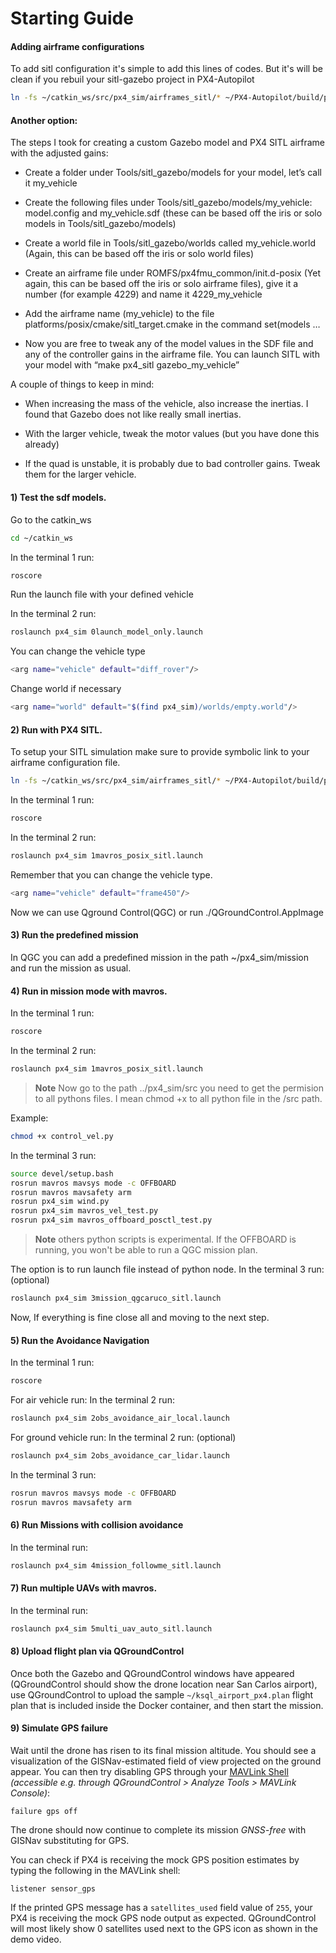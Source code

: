 # Starting Guide

#### Adding airframe configurations

To add sitl configuration it's simple to add this lines of codes. But it's will be clean if you rebuil your sitl-gazebo project in PX4-Autopilot

```bash
ln -fs ~/catkin_ws/src/px4_sim/airframes_sitl/* ~/PX4-Autopilot/build/px4_sitl_default/etc/init.d-posix/airframes/
```
#### Another option:

The steps I took for creating a custom Gazebo model and PX4 SITL airframe with the adjusted gains:

- Create a folder under Tools/sitl_gazebo/models for your model, let’s call it my_vehicle

- Create the following files under Tools/sitl_gazebo/models/my_vehicle: model.config and my_vehicle.sdf (these can be based off the iris or solo models in Tools/sitl_gazebo/models)

- Create a world file in Tools/sitl_gazebo/worlds called my_vehicle.world (Again, this can be based off the iris or solo world files)

- Create an airframe file under ROMFS/px4fmu_common/init.d-posix (Yet again, this can be based off the iris or solo airframe files), give it a number (for example 4229) and name it 4229_my_vehicle

- Add the airframe name (my_vehicle) to the file platforms/posix/cmake/sitl_target.cmake in the command set(models …

- Now you are free to tweak any of the model values in the SDF file and any of the controller gains in the airframe file.
You can launch SITL with your model with “make px4_sitl gazebo_my_vehicle”



A couple of things to keep in mind:

- When increasing the mass of the vehicle, also increase the inertias. I found that Gazebo does not like really small inertias.

- With the larger vehicle, tweak the motor values (but you have done this already)

- If the quad is unstable, it is probably due to bad controller gains. Tweak them for the larger vehicle.


#### 1) Test the sdf models.

Go to the catkin_ws
```bash
cd ~/catkin_ws
```
In the terminal 1 run:
```bash
roscore
```
Run the launch file with your defined vehicle

In the terminal 2 run:
```bash
roslaunch px4_sim 0launch_model_only.launch
```
You can change the vehicle type 
```bash
<arg name="vehicle" default="diff_rover"/>
```
Change world if necessary
```bash
<arg name="world" default="$(find px4_sim)/worlds/empty.world"/>
```

#### 2) Run with PX4 SITL.

To setup your SITL simulation make sure to provide symbolic link to your airframe configuration file.
```bash
ln -fs ~/catkin_ws/src/px4_sim/airframes_sitl/* ~/PX4-Autopilot/build/px4_sitl_default/etc/init.d-posix/airframes/
```

In the terminal 1 run:
```bash
roscore
```
In the terminal 2 run:
```bash
roslaunch px4_sim 1mavros_posix_sitl.launch
```

Remember that you can change the vehicle type.
```bash
<arg name="vehicle" default="frame450"/>
```
Now we can use Qground Control(QGC) or run ./QGroundControl.AppImage

#### 3) Run the predefined mission

In QGC you can add a predefined mission in the path ~/px4_sim/mission and run the mission as usual.

#### 4) Run in mission mode with mavros.
In the terminal 1 run:
```bash
roscore
```
In the terminal 2 run:
```bash
roslaunch px4_sim 1mavros_posix_sitl.launch
```
> **Note** Now go to the path ../px4_sim/src you need to get the permision to all pythons files. I mean chmod +x to all python file in the /src path.

Example: 
```bash
chmod +x control_vel.py
```

In the terminal 3 run:
```bash
source devel/setup.bash
rosrun mavros mavsys mode -c OFFBOARD
rosrun mavros mavsafety arm
rosrun px4_sim wind.py
rosrun px4_sim mavros_vel_test.py
rosrun px4_sim mavros_offboard_posctl_test.py
```
> **Note**  others python scripts is experimental. If the OFFBOARD is running, you won't be able to run a QGC mission plan.

The option is to run launch file instead of python node.
In the terminal 3 run: (optional)
```bash
roslaunch px4_sim 3mission_qgcaruco_sitl.launch
```
Now, If everything is fine close all and moving to the next step.

#### 5) Run the Avoidance Navigation
In the terminal 1 run:
```bash
roscore
```
For air vehicle run:
In the terminal 2 run:
```bash
roslaunch px4_sim 2obs_avoidance_air_local.launch
```

For ground vehicle run:
In the terminal 2 run: (optional)
```bash
roslaunch px4_sim 2obs_avoidance_car_lidar.launch
```
In the terminal 3 run:
```bash
rosrun mavros mavsys mode -c OFFBOARD
rosrun mavros mavsafety arm
```

#### 6) Run Missions with collision avoidance
In the terminal run:
```bash
roslaunch px4_sim 4mission_followme_sitl.launch
```
    
#### 7) Run multiple UAVs with mavros.
In the terminal run:
```bash
roslaunch px4_sim 5multi_uav_auto_sitl.launch
```

#### 8) Upload flight plan via QGroundControl

Once both the Gazebo and QGroundControl windows have appeared (QGroundControl should show the drone location near San
Carlos airport), use QGroundControl to upload the sample `~/ksql_airport_px4.plan` flight plan that is included inside the
Docker container, and then start the mission.

#### 9) Simulate GPS failure

Wait until the drone has risen to its final mission altitude. You should see a visualization of the GISNav-estimated
field of view projected on the ground appear. You can then try disabling GPS through your [MAVLink Shell][5]
*(accessible e.g. through QGroundControl > Analyze Tools > MAVLink Console)*:

```
failure gps off
```

The drone should now continue to complete its mission *GNSS-free* with GISNav substituting for GPS.

You can check if PX4 is receiving the mock GPS position estimates by typing the following in the MAVLink shell:

```
listener sensor_gps
```

If the printed GPS message has a `satellites_used` field value of `255`, your PX4 is receiving the mock GPS node output
as expected. QGroundControl will most likely show 0 satellites used next to the GPS icon as shown in the demo video.

[5]: https://docs.px4.io/main/en/debug/mavlink_shell.html#qgroundcontrol

